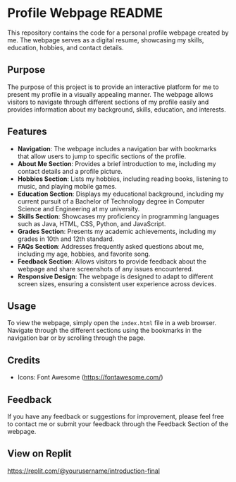# Profile Webpage README

This repository contains the code for a personal profile webpage created by me. The webpage serves as a digital resume, showcasing my skills, education, hobbies, and contact details.

## Purpose

The purpose of this project is to provide an interactive platform for me to present my profile in a visually appealing manner. The webpage allows visitors to navigate through different sections of my profile easily and provides information about my background, skills, education, and interests.

## Features

- **Navigation**: The webpage includes a navigation bar with bookmarks that allow users to jump to specific sections of the profile.
- **About Me Section**: Provides a brief introduction to me, including my contact details and a profile picture.
- **Hobbies Section**: Lists my hobbies, including reading books, listening to music, and playing mobile games.
- **Education Section**: Displays my educational background, including my current pursuit of a Bachelor of Technology degree in Computer Science and Engineering at my university.
- **Skills Section**: Showcases my proficiency in programming languages such as Java, HTML, CSS, Python, and JavaScript.
- **Grades Section**: Presents my academic achievements, including my grades in 10th and 12th standard.
- **FAQs Section**: Addresses frequently asked questions about me, including my age, hobbies, and favorite song.
- **Feedback Section**: Allows visitors to provide feedback about the webpage and share screenshots of any issues encountered.
- **Responsive Design**: The webpage is designed to adapt to different screen sizes, ensuring a consistent user experience across devices.

## Usage

To view the webpage, simply open the `index.html` file in a web browser. Navigate through the different sections using the bookmarks in the navigation bar or by scrolling through the page.

## Credits

- Icons: Font Awesome (https://fontawesome.com/)

## Feedback

If you have any feedback or suggestions for improvement, please feel free to contact me or submit your feedback through the Feedback Section of the webpage.

## View on Replit

https://replit.com/@yourusername/introduction-final

